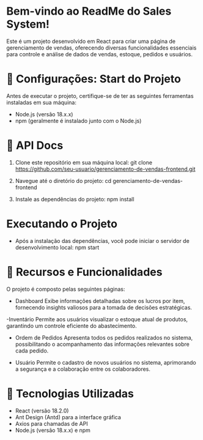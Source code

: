 # Bem-vindo ao ReadMe do Sales System!

Este é um projeto desenvolvido em React para criar uma página de gerenciamento de vendas, oferecendo diversas funcionalidades essenciais para controle e análise de dados de vendas, estoque, pedidos e usuários.

# 📝 Configurações: Start do Projeto

Antes de executar o projeto, certifique-se de ter as seguintes ferramentas instaladas em sua máquina:

- Node.js (versão 18.x.x)
- npm (geralmente é instalado junto com o Node.js)


# 🚦 API Docs

1. Clone este repositório em sua máquina local: git clone https://github.com/seu-usuario/gerenciamento-de-vendas-frontend.git

2. Navegue até o diretório do projeto: cd gerenciamento-de-vendas-frontend

3. Instale as dependências do projeto: npm install

# Executando o Projeto

- Após a instalação das dependências, você pode iniciar o servidor de desenvolvimento local: npm start

# 📝 Recursos e Funcionalidades

O projeto é composto pelas seguintes páginas:

- Dashboard
Exibe informações detalhadas sobre os lucros por item, fornecendo insights valiosos para a tomada de decisões estratégicas.

-Inventário
Permite aos usuários visualizar o estoque atual de produtos, garantindo um controle eficiente do abastecimento.

- Ordem de Pedidos
Apresenta todos os pedidos realizados no sistema, possibilitando o acompanhamento das informações relevantes sobre cada pedido.

- Usuário
Permite o cadastro de novos usuários no sistema, aprimorando a segurança e a colaboração entre os colaboradores.

# 🚦 Tecnologias Utilizadas

- React (versão 18.2.0)
- Ant Design (Antd) para a interface gráfica
- Axios para chamadas de API
- Node.js (versão 18.x.x) e npm

